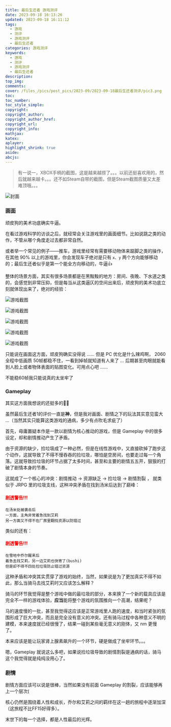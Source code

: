```yaml
---
title: 最后生还者 游戏测评
date: 2023-09-18 16:13:26
updated: 2023-09-18 16:11:12
tags:
  - 游戏
  - 测评
  - 游戏测评
  - 最后生还者
categories: 游戏测评
keywords:
  - 游戏
  - 测评
  - 游戏测评
  - 最后生还者
description: 
top_img:
comments:
cover: /files_/pics/post_pics/2023-09/2023-09-18最后生还者测评/pic3.png
toc:
toc_number:
toc_style_simple:
copyright:
copyright_author:
copyright_author_href:
copyright_url:
copyright_info:
mathjax:
katex:
aplayer:
highlight_shrink: true
aside:
abcjs:
---
```


> 有一说一，XBOX手柄的截图，这是越来越捞了。。。以前还挺喜欢用的，然后就越来越卡。。。还不如Steam自带的截图，但是Steam截图质量又太差    难顶哦。。。

![封面](./../../files_/pics/post_pics/2023-09/2023-09-18最后生还者测评/pic6.png)

### 画面

顽皮狗的美术功底确实牛逼。

在看过游戏科学的访谈之后，就经常会关注游戏里的画面细节。比如说跳之类的动作，不管从哪个角度走过去都非常自然。

或者举一个常见的例子——推车，游戏里经常有需要移动物体来踮脚之类的操作，在其他 90% 以上的游戏里，你会发现车子绝对是只有 `x、y` 两个方向能够移动的；最后生还者似乎是第一个能全方向移动的，牛逼👍

整体的场景方面，其实有很多场景都是在黑黢黢的地方：房间、夜晚、下水道之类的，会感觉到非常压抑，但是每当从这类逼仄的空间出来后，顽皮狗的美术功底立刻就体现出来了，绝对的经验：

![游戏截图](./../../files_/pics/post_pics/2023-09/2023-09-18最后生还者测评/pic1.png)

![游戏截图](./../../files_/pics/post_pics/2023-09/2023-09-18最后生还者测评/pic2.png)

![游戏截图](./../../files_/pics/post_pics/2023-09/2023-09-18最后生还者测评/pic3.png)

![游戏截图](./../../files_/pics/post_pics/2023-09/2023-09-18最后生还者测评/pic4.png)

![游戏截图](./../../files_/pics/post_pics/2023-09/2023-09-18最后生还者测评/pic5.png)

只能说在画面这方面，顽皮狗确实没得说 ...... 但是 PC 优化是什么辣鸡啊， 2060 全程中低画质 50帧都稳不住，一看到掉帧就知道有人来了 ... 后期甚至肉眼就能看到人脸上或者物体表面的贴图变化。可用点心吧 ......

不能稳60帧我只能说真的太坐牢了

### Gameplay

其实这方面我想说的还挺多的😵‍💫

虽然最后生还者1的评价一直是**神**，但是我对画面、剧情之下的玩法其实意见蛮大 ...（当然其实只能算这类游戏的通病，多少有点吹毛求疵了）

首先，毋庸置疑本作是一款以剧情为核心推动的游戏，但是 Gameplay 中的很多设定，却和剧情推动产生了矛盾。

由于资源的缺少，捡垃圾成了一种必然，但是在线性游戏中，又直接砍掉了跑步这个动作，这就导致了不得不慢吞吞的捡垃圾，哪怕是空房间，也要走过每一个角落。这就导致捡垃圾的环节占据了太多时间，甚至和主要的剧情五五开，狠狠的打破了剧情本身的节奏。

这就成了一个核心的冲突：剧情推动 -> 资源缺乏 -> 捡垃圾 -> 剧情割裂 ， 就类似于 JRPG 里的垃圾支线，这种冲突矛盾在找到汤米后达到了巅峰：

#### <font color="red"><b>剧透警告!!!</b></font>

```shell
在汤米处被袭击后
一方面，主角非常着急找到艾莉
另一方面又不得不在厂房里翻找资源以防错过
```

类似的还有：

#### <font color="red"><b>剧透警告!!!</b></font>

```shell
在雪地中乔尔醒来后
着急去找艾莉，另一边艾莉也快寄了(bushi)
但是却不得不四处捡垃圾防止错过资源
```

这种矛盾和冲突其实贯穿了游戏的始终，当然，如果说是为了更加真实不得不如此，那么当骑马去找艾莉时又应该怎么解释？

骑马的环节我觉得是整个游戏中做的最垃圾的部分，本来换了一个新的载具应该是完全不一样的游戏体验，**应当**能将整个游戏的氛围推向一个高潮，结果呢？

马的速度慢的一批，甚至我觉得这应该是正常游戏里人跑的速度，和当时紧张的氛围形成了巨大冲突，而且是完全没有意义的冲突。还有骑马过程中各种意义不明的建模，本来速度就已经很慢了，结果一碰到某些毫无意义的刚体，又 nm 更慢了。

本来应该是能让玩家肾上腺素飙升的一个环节，硬是做成了坐牢环节。。。

嗯，Gameplay 就说这么多吧，如果说捡垃圾导致的剧情割裂是通病的话，骑马这个我觉得就是纯纯没用心了。

### 剧情

剧情方面应该可以说是很棒，当然如果没有前面 Gameplay 的割裂，应该能够再上一个层次(

核心仍然是围绕着人性和成长，乔尔和艾莉之间的羁绊在这一趟的旅程中逐渐加深（这旅程不比FF15好得多）。

末世下的每一个选择，都是人性最后的光辉。
